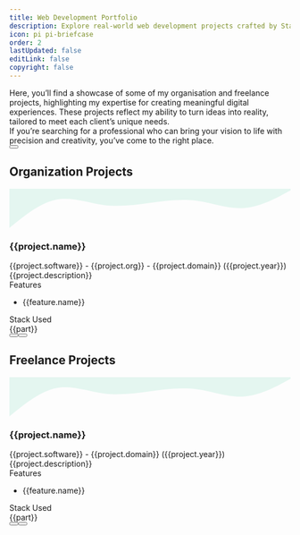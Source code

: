 ```yaml
---
title: Web Development Portfolio
description: Explore real-world web development projects crafted by Stack Seekers. From scalable SaaS apps to stunning websites, see how we build digital experiences that drive results. Freelance projects in custom web and app development, including booking platforms, dashboards, and analytics tools. Built with React, Node.js, and modern tech stacks.
icon: pi pi-briefcase
order: 2
lastUpdated: false
editLink: false
copyright: false
---
```

<div class="flex flex-column gap-4 my-6 line-height-4">
  <div>
    Here, you’ll find a showcase of some of my organisation and freelance
    projects, highlighting my expertise for creating meaningful digital
    experiences. These projects reflect my ability to turn ideas into reality,
    tailored to meet each client’s unique needs.
  </div>
  <div>
    If you’re searching for a professional who can bring your vision to life
    with precision and creativity, you’ve come to the right place.
  </div>
  <div>
    <a
      href="https://cal.com/stackseekers"
      size="large"
      color="deeppink"
      class="flex justify-content-center text-center no-underline mt-4"
    >
      <Button
        label="Build Your Vision with Us!"
        icon="pi pi-calendar-clock"
        severity="primary"
        raised
        rounded
      />
    </a>
  </div>
</div>

<!-- Vertical Tabs Navigation -->
<div class="p-d-flex p-flex-column p-mr-3">
  <TabView class="vertical-tabs">
    <TabPanel header="Org Projects">
        <h2 itemprop="name" class="hidden">Organization Projects</h2>
        <div class="grid my-6 gap-8">
        <div
          class="vp-feature-item col-12 shadow-1 m-0 p-0"
          v-for="(project, index) in projects"
          :id="project.name"
        >
          <svg xmlns="http://www.w3.org/2000/svg" viewBox="0 120 1440 200">
            <path
              fill="#10b981"
              fill-opacity="0.1"
              d="M0,320L40,288C80,256,160,192,240,176C320,160,400,192,480,202.7C560,213,640,203,720,192C800,181,880,171,960,181.3C1040,192,1120,224,1200,218.7C1280,213,1360,171,1400,149.3L1440,128L1440,0L1400,0C1360,0,1280,0,1200,0C1120,0,1040,0,960,0C880,0,800,0,720,0C640,0,560,0,480,0C400,0,320,0,240,0C160,0,80,0,40,0L0,0Z"
            ></path>
          </svg>
          <div>
            <div class="px-4">
              <h3 itemprop="name" class="text-4xl font-bold p-0 m-0">
                {{project.name}}
              </h3>
              <div class="text-xl mt-2" itemprop="operatingSystem">
                {{project.software}}
                <span class="text-sm mt-2"> - {{project.org}}</span>
                <span class="text-sm mt-2 font-italic">
                  - {{project.domain}}</span
                >
                <a class="text-sm mt-2 font-italic no-underline"
                  >({{project.year}})</a
                >
              </div>
            </div>
            <div
              class="flex md:flex-row flex-column"
              itemscope
              itemtype="https://schema.org/SoftwareApplication"
            >
              <div class="md:col-6 col-12 px-4">
                <div class="my-2 text-xl line-height-3">
                  {{project.description}}
                </div>
                <div class="flex flex-column mt-4 p-2" v-if="project.features">
                  <div class="my-2 text-l">Features</div>
                  <ul class="my-2 text-sm" v-for="feature in project.features">
                    <li class="line-height-3">{{feature.name}}</li>
                  </ul>
                </div>
              </div>
              <div class="md:col-6 col-12">
                <link itemprop="applicationCategory" :href="project.schema" />
                <div v-if="project.images">
                  <div class="card" v-if="project.images.length != 1">
                    <Galleria
                      :value="project.images"
                      :responsiveOptions="responsiveOptions"
                      :numVisible="5"
                      :circular="true"
                      :showItemNavigators="true"
                      :showThumbnails="false"
                    >
                      <template #item="slotProps">
                        <img
                          :src="slotProps.item.itemImageSrc"
                          :alt="slotProps.item.alt"
                          style="width: 100%; display: block"
                          loading="eager" fetchpriority="high"
                        />
                      </template>
                      <template #thumbnail="slotProps">
                        <img
                          :src="slotProps.item.thumbnailImageSrc"
                          :alt="slotProps.item.alt"
                          style="display: block"
                          loading="eager" fetchpriority="high"
                        />
                      </template>
                    </Galleria>
                  </div>
                  <div class="card" v-else>
                    <img
                      :src="project.images[0].itemImageSrc"
                      :alt="project.images[0].alt"
                      style="width: 100%; display: block"
                      loading="eager" fetchpriority="high"
                    />
                  </div>
                </div>
              </div>
            </div>
          </div>
          <div class="flex flex-column mt-4 p-4">
            <div class="mt-2 text-l">Stack Used</div>
            <div class="flex grid mt-4 px-2">
              <Tag
                style="
                  border: 2px solid var(--border-color);
                  background: transparent;
                  color: var(--text-color);
                "
                v-for="part in project.skills"
                :key="part"
                :value="part"
                class="m-1"
              >
                <div class="flex items-center gap-2 px-1">
                  <i class="pi pi-cog" style="font-size: 1rem"></i>
                  <span class="text-base">{{part}}</span>
                </div>
              </Tag>
            </div>
            <div
              class="flex flex-row justify-content-between align-items-center gap-2"
            >
              <a
                v-if="project.link"
                :href="project.link"
                target="_blank"
                class="w-full flex flex-row no-underline mt-4"
              >
                <button
                  label="Live Demo"
                  icon="pi pi-angle-double-right"
                  severity="primary"
                  raised
                  rounded
                />
              </a>
              <a
                v-if="project.codeLink"
                :href="project.codeLink"
                target="_blank"
                class="w-full flex flex-row no-underline mt-4"
              >
                <button
                  label="Repo"
                  icon="pi pi-github"
                  severity="secondary"
                  raised
                  rounded
                />
              </a>
            </div>
          </div>
        </div>
      </div>
    </TabPanel>
    <TabPanel header="Freelance Projects">
      <h2 itemprop="name" class="hidden">Freelance Projects</h2>
      <div class="grid my-6 gap-8">
        <div
          class="vp-feature-item col-12 shadow-1 m-0 p-0"
          v-for="(project, index) in freelance"
          :id="project.name"
        >
          <svg xmlns="http://www.w3.org/2000/svg" viewBox="0 120 1440 200">
            <path
              fill="#10b981"
              fill-opacity="0.1"
              d="M0,320L40,288C80,256,160,192,240,176C320,160,400,192,480,202.7C560,213,640,203,720,192C800,181,880,171,960,181.3C1040,192,1120,224,1200,218.7C1280,213,1360,171,1400,149.3L1440,128L1440,0L1400,0C1360,0,1280,0,1200,0C1120,0,1040,0,960,0C880,0,800,0,720,0C640,0,560,0,480,0C400,0,320,0,240,0C160,0,80,0,40,0L0,0Z"
            ></path>
          </svg>
          <div>
            <div class="px-4">
              <h3 itemprop="name" class="text-4xl font-bold p-0 m-0">
                {{project.name}}
              </h3>
              <div class="text-xl mt-2" itemprop="operatingSystem">
                {{project.software}}
                <span class="text-sm mt-2"> - {{project.domain}}</span>
                <a class="text-sm mt-2 font-italic no-underline"
                  >({{project.year}})</a
                >
              </div>
            </div>
            <div
              class="flex md:flex-row flex-column"
              itemscope
              itemtype="https://schema.org/SoftwareApplication"
            >
              <div class="md:col-6 col-12 line-height-3 px-4">
                <div class="my-2 text-xl">{{project.description}}</div>
                <div class="flex flex-column mt-4 p-2" v-if="project.features">
                  <div class="my-2 text-l">Features</div>
                  <ul class="my-2 text-sm" v-for="feature in project.features">
                    <li>{{feature.name}}</li>
                  </ul>
                </div>
              </div>
              <div class="md:col-6 col-12">
                <link itemprop="applicationCategory" :href="project.schema" />
                <div v-if="project.images">
                  <div class="card" v-if="project.images.length != 1">
                    <Galleria
                      :value="project.images"
                      :responsiveOptions="responsiveOptions"
                      :numVisible="5"
                      :circular="true"
                      :showItemNavigators="true"
                      :showThumbnails="false"
                    >
                      <template #item="slotProps">
                        <img
                          :src="slotProps.item.itemImageSrc"
                          :alt="slotProps.item.alt"
                          style="width: 100%; display: block"
                          loading="eager" fetchpriority="high"
                        />
                      </template>
                      <template #thumbnail="slotProps">
                        <img
                          :src="slotProps.item.thumbnailImageSrc"
                          :alt="slotProps.item.alt"
                          style="display: block"
                          loading="eager" fetchpriority="high"
                        />
                      </template>
                    </Galleria>
                  </div>
                  <div class="card" v-else>
                    <img
                      :src="project.images[0].itemImageSrc"
                      :alt="project.images[0].alt"
                      style="width: 100%; display: block"
                      loading="eager" fetchpriority="high"
                    />
                  </div>
                </div>
              </div>
            </div>
          </div>
          <div class="flex flex-column mt-4 p-4">
            <div class="myt-2 text-l">Stack Used</div>
            <div class="flex grid mt-4 px-2">
              <Tag
                style="
                  border: 2px solid var(--border-color);
                  background: transparent;
                  color: var(--text-color);
                "
                v-for="part in project.skills"
                :key="part"
                :value="part"
                class="m-1"
              >
                <div class="flex items-center gap-2 px-1">
                  <i class="pi pi-cog" style="font-size: 1rem"></i>
                  <span class="text-base">{{part}}</span>
                </div>
              </Tag>
            </div>
            <div
              class="flex flex-row justify-content-between align-items-center gap-2"
            >
              <a
                v-if="project.link"
                :href="project.link"
                target="_blank"
                class="w-full flex flex-row no-underline mt-4"
              >
                <button
                  label="Demo"
                  icon="pi pi-angle-double-right"
                  severity="primary"
                  raised
                  rounded
                />
              </a>
              <a
                v-if="project.codeLink"
                :href="project.codeLink"
                target="_blank"
                class="w-full flex flex-row no-underline mt-4"
              >
                <button
                  label="Repo"
                  icon="pi pi-github"
                  severity="secondary"
                  raised
                  rounded
                />
              </a>
            </div>
          </div>
        </div>
      </div>
    </TabPanel>
  </TabView>
</div>

<script setup lang="ts">
  import { ref } from "vue";

  const images = ref();
  const responsiveOptions = ref([
    {
      breakpoint: "1300px",
      numVisible: 4,
    },
    {
      breakpoint: "575px",
      numVisible: 1,
    },
  ]);

  const projects = [
    {
      name: "Trokka Attraction",
      description: "Book Attractions and Tours for Your Next Holiday",
      skills: [
        "Javascript",
        "ES6",
        "VueJs",
        "Vuex",
        "Axios",
        "API integration",
        "ExpressJS",
        "MongoDB",
        "Git",
        "EC2",
      ],
      software: "Web",
      features: [
        {
          name: "Show Tours and Attraction of Malaysia",
        },
        {
          name: "Popular activities based on rating and demand",
        },
        {
          name: "Activities and details based on location",
        },
        {
          name: "Book and share attractions with other people",
        },
        {
          name: "Discount system based on promo code",
        },
        {
          name: "Payment system using Boost wallet and other payment methods",
        },
        {
          name: "Custom CMS backend system to add, update, and delete tours and attractions",
        },
      ],
      org: "Catch That Bus",
      year: "2019",
      domain: "Leisure, travel, and tourism",
      schema: "https://schema.org/DeveloperApplication",
      // link: "https://m.trokka.com/attraction",
      images: [
        {
          itemImageSrc: "/img/projects/trokka.webp",
          thumbnailImageSrc: "/img/projects/trokka.webp",
          alt: "Trokka.com | Book Attractions and Tours for Your Next Holiday",
          title:
            "Trokka.com | Book Attractions and Tours for Your Next Holiday",
        },
      ],
    },
    {
      name: "Catch That Bus",
      description: "Book Malaysia and Singapore bus tickets online.",
      skills: [
        "Javascript",
        "ES6",
        "VueJs",
        "Vuex",
        "Vite",
        "Axios",
        "Cordova",
        "API integration",
        "ExpressJS",
        "MongoDB",
        "Git",
        "EC2",
        "Eslint",
        "Prettier",
      ],
      software: "Web / IOS APP",
      features: [
        {
          name: "Search for a bus by choosing from the destination and to the destination in Malaysia for dates.",
        },
        {
          name: "Sort and filter on available buses",
        },
        {
          name: "Seat visualization of a bus",
        },
        {
          name: "Booking system to handle concurrent requests",
        },
        {
          name: "Discount system based on coupon code",
        },
        {
          name: "Insurance integration for travellers",
        },
        {
          name: "Payment system using wallets and cards",
        },
        {
          name: "Webview for Boost wallet",
        },
        {
          name: "Multiple language support",
        },
        {
          name: "Multiple Currency support",
        },
        {
          name: "Bus Booked history",
        },
        {
          name: "Bus onboarding system for admin and bus operator",
        },
      ],
      org: "Catch That Bus",
      year: "2019",
      domain: "Leisure, travel, and tourism",
      schema: "https://schema.org/DeveloperApplication",
      // link: "https://m.catchthatbus.com",
      iosLink: "https://apps.apple.com/my/app/catchthatbus/id1025824078",
      images: [
        {
          itemImageSrc: "/img/projects/catchthatbus.webp",
          thumbnailImageSrc: "/img/projects/catchthatbus.webp",
          alt: "Book Malaysia and Singapore bus tickets online. | CatchThatBus",
          title:
            "Book Malaysia and Singapore bus tickets online. | CatchThatBus",
        },
        {
          itemImageSrc:
            "https://is1-ssl.mzstatic.com/image/thumb/Purple113/v4/ad/b9/3b/adb93b8f-08b6-ac23-8f9e-906f7b2529c2/pr_source.png/230x0w.png",
          thumbnailImageSrc:
            "https://is1-ssl.mzstatic.com/image/thumb/Purple113/v4/ad/b9/3b/adb93b8f-08b6-ac23-8f9e-906f7b2529c2/pr_source.png/230x0w.png",
          alt: "IOS app for booking Malaysia and Singapore bus tickets online | CatchThatBus",
          title: "Title 1",
        },
      ],
    },
    {
      name: "Partner Dashboard Upstox",
      description: "Open a sub-broker account with Upstox.",
      skills: ["AngularJS", "MongoDB", "MSSQL", "LoopbackJS"],
      software: "Web",
      features: [
        {
          name: "Refer and earn program",
        },
        {
          name: "Track lead referred",
        },
        {
          name: "Ambassador program",
        },
        {
          name: "Royalty program",
        },
        {
          name: "Track customer referred",
        },
        {
          name: "Dashboard to show earnings based on the program",
        },
        {
          name: "Search by name and UCC",
        },
        {
          name: "Earning report based on the customer trade",
        },
      ],
      org: "Upstox",
      year: "2018",
      domain: "Fintech",
      schema: "https://schema.org/BusinessApplication",
      link: "https://upstox.com/sub-broker/",
      images: [
        {
          itemImageSrc: "/img/projects/partnerUpstox/partnerUpstox.webp",
          thumbnailImageSrc: "/img/projects/partnerUpstox/partnerUpstox.webp",
          alt: "Open a sub-broker account with Upstox.",
          title: "Open a sub-broker account with Upstox.",
        },
        {
          itemImageSrc: "/img/projects/partnerUpstox/dashboard.webp",
          thumbnailImageSrc: "/img/projects/partnerUpstox/dashboard.webp",
          alt: "Open a sub-broker account with Upstox.",
          title: "Open a sub-broker account with Upstox.",
        },
        {
          itemImageSrc: "/img/projects/partnerUpstox/leads.webp",
          thumbnailImageSrc: "/img/projects/partnerUpstox/leads.webp",
          alt: "Open a sub-broker account with Upstox.",
          title: "Open a sub-broker account with Upstox.",
        },
        {
          itemImageSrc: "/img/projects/partnerUpstox/customer.webp",
          thumbnailImageSrc: "/img/projects/partnerUpstox/customer.webp",
          alt: "Open a sub-broker account with Upstox.",
          title: "Open a sub-broker account with Upstox.",
        },
        {
          itemImageSrc: "/img/projects/partnerUpstox/earning.webp",
          thumbnailImageSrc: "/img/projects/partnerUpstox/earning.webp",
          alt: "Open a sub-broker account with Upstox.",
          title: "Open a sub-broker account with Upstox.",
        },
      ],
    },
    {
      name: "Open Demat Account for Upstox",
      description:
        "Open a Demat Account Online: Demat Account Opening at Upstox",
      skills: ["AngularJS", "MongoDB", "MSSQL", "LoopbackJS", "Digital Ocean"],
      software: "Web",
      features: [
        {
          name: "Open a Demat account with document upload.",
        },
        {
          name: "PAN, Aadhar, IPV, and cancelled check verification",
        },
        {
          name: "Lead to CRM system",
        },
        {
          name: "Scrutiny of lead",
        },
        {
          name: "Upload details to NSE, BSE, and MCX",
        },
        {
          name: "Report based on the flow of lead",
        },
      ],
      org: "Upstox",
      year: "2017",
      domain: "Fintech",
      schema: "https://schema.org/BusinessApplication",
      link: "https://upstox.com/open-demat-account/",
      images: [
        {
          itemImageSrc: "/img/projects/openDemat.webp",
          thumbnailImageSrc: "/img/projects/openDemat.webp",
          alt: "Open a Demat Account Online: Demat Account Opening at Upstox",
          title: "Open a Demat Account Online: Demat Account Opening at Upstox",
        },
      ],
    },
    {
      name: "CallMatrix",
      description: "Call Intelligence, Marketing, and Analytics Platform",
      skills: ["NodeJS", "MongoDB", "MSSQL", "HapiJS", "Digital Ocean"],
      software: "Web",
      features: [
        {
          name: "Create a campaign for the call",
        },
        {
          name: "Create a bundle of campaigns for the call",
        },
        {
          name: "Buy local & toll-free numbers",
        },
        {
          name: "Call Recording and Off-Hour Call Handling",
        },
        {
          name: "Funnel to redirect the call based on the multi-level IVR",
        },
        {
          name: "Report of bundle, CDR, and offer based on hour, week, and geolocation",
        },
        {
          name: "Dashboard to get a birds-eye view",
        },
        {
          name: "Google AdWords API integration",
        },
        {
          name: "User authorization based on role",
        },
      ],
      org: "Mobistreak",
      year: "2015",
      domain: "Digital Marketing",
      schema: "https://schema.org/BusinessApplication",
      link: "https://callmatrix.io/",
      images: [
        {
          itemImageSrc: "/img/projects/callmatrix/callmatrix.webp",
          thumbnailImageSrc: "/img/projects/callmatrix/callmatrix.webp",
          alt: "CallMatrix - Call Intelligence, Marketing, and Analytics Platform",
          title: "Title 1",
        },
        {
          itemImageSrc: "/img/projects/callmatrix/mobistreak.webp",
          thumbnailImageSrc: "/img/projects/callmatrix/mobistreak.webp",
          alt: "CallMatrix - Call Intelligence, Marketing, and Analytics Platform",
          title: "Title 1",
        },
      ],
    },
  ];

  const freelance = [
    {
      name: "Qatar Airways widget",
      description:
        "Book flights to destinations around the world with Qatar Airways and fly on board an award-winning airline. Enjoy special fares, collect Avios, and more.",
      skills: [
        "Javascript",
        "ES6",
        "Vue3",
        "Landingi",
        "Pinia",
        "Vite",
        "Axios",
        "Express",
        "API integration",
        "MongoDB",
        "Git",
        "EC2",
        "Eslint",
        "Prettier",
      ],
      software: "Web",
      features: [
        {
          name: "Widget for Flight Booking",
        },
        {
          name: "Widget for Flight + Hotel Booking",
        },
        {
          name: "Widget for Transfer Booking",
        },
        {
          name: "Use widget with any CMS Platform like Landingi",
        },
      ],
      org: "TUI",
      year: "2021",
      domain: "Leisure, travel, and tourism",
      schema: "https://schema.org/DeveloperApplication",
      link: "https://holidays.qatarairways.com/en-in/avios",
      images: [
        {
          itemImageSrc: "/img/projects/quatar/placeholder.webp",
          thumbnailImageSrc: "/img/projects/quatar/placeholder.webp",
          alt: "Quatar Airways",
          title: "Quatar Airways",
        },
        {
          itemImageSrc: "/img/projects/quatar/qutar_airways.webp",
          thumbnailImageSrc: "/img/projects/quatar/qutar_airways.webp",
          alt: "Quatar Airways",
          title: "Quatar Airways",
        },
        {
          itemImageSrc: "/img/projects/quatar/thumbnail.webp",
          thumbnailImageSrc: "/img/projects/quatar/thumbnail.webp",
          alt: "Quatar Airways",
          title: "Quatar Airways",
        },
        {
          itemImageSrc: "/img/projects/quatar/quatar.webp",
          thumbnailImageSrc: "/img/projects/quatar/quatar.webp",
          alt: "Quatar Airways",
          title: "Quatar Airways",
        },
      ],
    },
    {
      name: "Recipes",
      description: "Recipes: Social Network",
      skills: [
        "Javascript",
        "ES6",
        "Vue3",
        "Pinia",
        "Vite",
        "Axios",
        "Express",
        "API integration",
        "MongoDB",
        "Git",
        "EC2",
        "Eslint",
        "Prettier",
      ],
      software: "Web",
      features: [
        {
          name: "Authentication with Incognigo pool",
        },
        {
          name: "Create and Share recipes with friends",
        },
        {
          name: "Search recipes",
        },
        {
          name: "List and share your recipes direction or ingradients",
        },
        {
          name: "Rate and review for recipe",
        },
      ],
      org: "Freelance",
      year: "2020",
      domain: "Food Blogging",
      schema: "https://schema.org/DeveloperApplication",
      link: "http://recipes-client.s3-website.ap-south-1.amazonaws.com/",
      codeLink: "https://github.com/heartstchr/recipe",
      images: [
        {
          itemImageSrc: "/img/projects/recipe/login.webp",
          thumbnailImageSrc: "/img/projects/recipe/login.webp",
          alt: "Recipes - Social Network | Recipes",
          title: "Recipes - Social Network | Recipes",
        },
        {
          itemImageSrc: "/img/projects/recipe/register.webp",
          thumbnailImageSrc: "/img/projects/recipe/register.webp",
          alt: "Recipes - Social Network | Recipes",
          title: "Recipes - Social Network | Recipes",
        },
        {
          itemImageSrc: "/img/projects/recipe/home.webp",
          thumbnailImageSrc: "/img/projects/recipe/home.webp",
          alt: "Recipes - Social Network | Recipes",
          title: "Recipes - Social Network | Recipes",
        },
        {
          itemImageSrc: "/img/projects/recipe/direction.webp",
          thumbnailImageSrc: "/img/projects/recipe/direction.webp",
          alt: "Recipes - Social Network | Recipes",
          title: "Recipes - Social Network | Recipes",
        },
        {
          itemImageSrc: "/img/projects/recipe/ingredients.webp",
          thumbnailImageSrc: "/img/projects/recipe/ingredients.webp",
          alt: "Recipes - Social Network | Recipes",
          title: "Recipes - Social Network | Recipes",
        },
        {
          itemImageSrc: "/img/projects/recipe/addrecipe.webp",
          thumbnailImageSrc: "/img/projects/recipe/addrecipe.webp",
          alt: "Recipes - Social Network | Recipes",
          title: "Recipes - Social Network | Recipes",
        },
        {
          itemImageSrc: "/img/projects/recipe/addsteps.webp",
          thumbnailImageSrc: "/img/projects/recipe/addsteps.webp",
          alt: "Recipes - Social Network | Recipes",
          title: "Recipes - Social Network | Recipes",
        },
        {
          itemImageSrc: "/img/projects/recipe/search.webp",
          thumbnailImageSrc: "/img/projects/recipe/search.webp",
          alt: "Recipes - Social Network | Recipes",
          title: "Recipes - Social Network | Recipes",
        },
        {
          itemImageSrc: "/img/projects/recipe/share.webp",
          thumbnailImageSrc: "/img/projects/recipe/share.webp",
          alt: "Recipes - Social Network | Recipes",
          title: "Recipes - Social Network | Recipes",
        },
        {
          itemImageSrc: "/img/projects/recipe/mobile-home.webp",
          thumbnailImageSrc: "/img/projects/recipe/mobile-home.webp",
          alt: "Recipes - Social Network | Recipes",
          title: "Recipes - Social Network | Recipes",
        },
        {
          itemImageSrc: "/img/projects/recipe/mobile-add-recipe.webp",
          thumbnailImageSrc: "/img/projects/recipe/mobile-add-recipe.webp",
          alt: "Recipes - Social Network | Recipes",
          title: "Recipes - Social Network | Recipes",
        },
        {
          itemImageSrc: "/img/projects/recipe/mobile-menu-left.webp",
          thumbnailImageSrc: "/img/projects/recipe/mobile-menu-left.webp",
          alt: "Recipes - Social Network | Recipes",
          title: "Recipes - Social Network | Recipes",
        },
        {
          itemImageSrc: "/img/projects/recipe/mobile-profile.webp",
          thumbnailImageSrc: "/img/projects/recipe/mobile-profile.webp",
          alt: "Recipes - Social Network | Recipes",
          title: "Recipes - Social Network | Recipes",
        },
        {
          itemImageSrc: "/img/projects/recipe/mobile-profile2.webp",
          thumbnailImageSrc: "/img/projects/recipe/mobile-profile2.webp",
          alt: "Recipes - Social Network | Recipes",
          title: "Recipes - Social Network | Recipes",
        },
        {
          itemImageSrc: "/img/projects/recipe/mobileshare.webp",
          thumbnailImageSrc: "/img/projects/recipe/mobileshare.webp",
          alt: "Recipes - Social Network | Recipes",
          title: "Recipes - Social Network | Recipes",
        },
      ],
    },
    {
      name: "Tv maze",
      description: "TVmaze: Add TV information to your website or app.",
      skills: [
        "Javascript",
        "ES6",
        "VueJs",
        "Vuex",
        "Vite",
        "Axios",
        "API integration",
        "MongoDB",
        "Git",
        "EC2",
        "Eslint",
        "Prettier",
      ],
      software: "Web",
      features: [
        {
          name: "Popular Tv shows sorted based on rating",
        },
        {
          name: "Tv shows based on genre",
        },
        {
          name: "Search Tv shows",
        },
        {
          name: "Details Tv shows",
        },
        {
          name: "Episodes, cast and crew of a Tv shows",
        },
      ],
      org: "Freelance",
      year: "2020",
      domain: "Entertainment",
      schema: "https://schema.org/DeveloperApplication",
      link: "https://heartstchr.github.io/tvmaze/",
      codeLink: "https://github.com/heartstchr/tvshows",
      images: [
        {
          itemImageSrc: "/img/projects/tvmaze/tvmaze-home.webp",
          thumbnailImageSrc: "/img/projects/tvmaze/tvmaze-home.webp",
          alt: "TVmaze - Add TV information to your website or app. | Tv maze",
          title:
            "TVmaze - Add TV information to your website or app. | Tv maze",
        },
        {
          itemImageSrc: "/img/projects/tvmaze/search.webp",
          thumbnailImageSrc: "/img/projects/tvmaze/search.webp",
          alt: "TVmaze - Add TV information to your website or app. | Tv maze",
          title:
            "TVmaze - Add TV information to your website or app. | Tv maze",
        },
        {
          itemImageSrc: "/img/projects/tvmaze/season.webp",
          thumbnailImageSrc: "/img/projects/tvmaze/season.webp",
          alt: "TVmaze - Add TV information to your website or app. | Tv maze",
          title:
            "TVmaze - Add TV information to your website or app. | Tv maze",
        },
        {
          itemImageSrc: "/img/projects/tvmaze/cast.webp",
          thumbnailImageSrc: "/img/projects/tvmaze/cast.webp",
          alt: "TVmaze - Add TV information to your website or app. | Tv maze",
          title:
            "TVmaze - Add TV information to your website or app. | Tv maze",
        },
        {
          itemImageSrc: "/img/projects/tvmaze/tvmaze.webp",
          thumbnailImageSrc: "/img/projects/tvmaze/tvmaze.webp",
          alt: "TVmaze - Add TV information to your website or app. | Tv maze",
          title:
            "TVmaze - Add TV information to your website or app. | Tv maze",
        },
      ],
    },
    {
      name: "Command Line Dictionary",
      description: "CLI for Dictionary",
      software: "Terminal",
      features: [
        {
          name: "Create help command for available commands",
        },
        {
          name: "Defination of a word",
        },
        {
          name: "Synonyms and antonyms of a word",
        },
        {
          name: "Get example sentence from a word",
        },
        {
          name: "Get word of the day",
        },
        {
          name: "Play word game",
        },
      ],
      org: "Freelance",
      year: "2020",
      domain: "Ed Tech",
      skills: ["Inquirer", "Commander", "Plop", "Eslint", "Prettier"],
      schema: "https://schema.org/DeveloperApplication",
      codeLink: "https://github.com/heartstchr/dic",
      images: [
        {
          itemImageSrc: "/img/projects/dictionary.webp",
          thumbnailImageSrc: "/img/projects/dictionary.webp",
          alt: "CLI for Dictionary",
          title: "Title 1",
        },
      ],
    },
    {
      name: "Stock Market",
      description: "Consuming socket data and plotting a real-time D3 graph",
      skills: ["D3JS", "VueJS", "NodeJS"],
      software: "Web",
      features: [
        {
          name: "Show realtime charts of a unit",
        },
        {
          name: "Show history of a unit in charts",
        },
      ],
      org: "Freelance",
      year: "2016",
      domain: "Fintech",
      schema: "https://schema.org/BusinessApplication",
      codeLink: "https://github.com/heartstchr/StockMarket",
      images: [
        {
          itemImageSrc: "/img/projects/stocks.webp",
          thumbnailImageSrc: "/img/projects/stocks.webp",
          alt: "Consuming socket data and plotting a real-time D3 graph",
          title: "Title 1",
        },
      ],
    },
  ];
</script>
